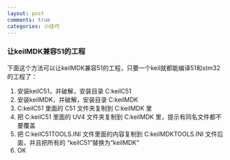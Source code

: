 ```yaml
---
layout: post
comments: true
categories: 小技巧
---
```


### 让keilMDK兼容51的工程

下面这个方法可以让keilMDK兼容51的工程，只要一个keil就都能编译51和stm32的工程了：

1. 安装keilC51，并破解，安装目录 C:keilC51  
2. 安装keilMDK，并破解，安装目录 C:keilMDK  
3. C:keilC51 里面的 C51 文件夹复制到 C:keilMDK 里  
4. 把 C:keilC51 里面的 UV4 文件夹复制到 C:keilMDK 里，提示有同名文件都不要覆盖  
5. 把 C:keilC51TOOLS.INI 文件里面的内容复制到 C:keilMDKTOOLS.INI 文件后面，并且把所有的 “keilC51”替换为“keilMDK”  
6. OK
